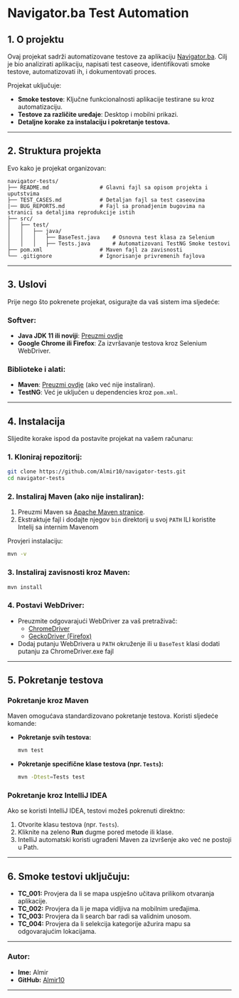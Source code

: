 # Navigator.ba Test Automation

## 1. O projektu
Ovaj projekat sadrži automatizovane testove za aplikaciju [Navigator.ba](https://www.navigator.ba). Cilj je bio analizirati aplikaciju, napisati test caseove, identifikovati smoke testove, automatizovati ih, i dokumentovati proces.

Projekat uključuje:
- **Smoke testove**: Ključne funkcionalnosti aplikacije testirane su kroz automatizaciju.
- **Testove za različite uređaje**: Desktop i mobilni prikazi.
- **Detaljne korake za instalaciju i pokretanje testova.**

---

## 2. Struktura projekta
Evo kako je projekat organizovan:

```plaintext
navigator-tests/
├── README.md                # Glavni fajl sa opisom projekta i uputstvima
├── TEST_CASES.md            # Detaljan fajl sa test caseovima
|── BUG_REPORTS.md           # Fajl sa pronadjenim bugovima na stranici sa detaljima reprodukcije istih
├── src/
│   ├── test/
│   │   ├── java/
│   │   │   ├── BaseTest.java    # Osnovna test klasa za Selenium
│   │   │   ├── Tests.java       # Automatizovani TestNG Smoke testovi
├── pom.xml                  # Maven fajl za zavisnosti
└── .gitignore               # Ignorisanje privremenih fajlova
```

---

## 3. Uslovi
Prije nego što pokrenete projekat, osigurajte da vaš sistem ima sljedeće:

### **Softver:**
- **Java JDK 11 ili noviji**: [Preuzmi ovdje](https://www.oracle.com/java/technologies/javase-jdk11-downloads.html)
- **Google Chrome ili Firefox**: Za izvršavanje testova kroz Selenium WebDriver.

### **Biblioteke i alati:**
- **Maven**: [Preuzmi ovdje](https://maven.apache.org/download.cgi) (ako već nije instaliran).
- **TestNG**: Već je uključen u dependencies kroz `pom.xml`.

---

## 4. Instalacija
Slijedite korake ispod da postavite projekat na vašem računaru:

### **1. Kloniraj repozitorij:**
```bash
git clone https://github.com/Almir10/navigator-tests.git
cd navigator-tests
```

### **2. Instaliraj Maven (ako nije instaliran):**
1. Preuzmi Maven sa [Apache Maven stranice](https://maven.apache.org/download.cgi).
2. Ekstraktuje fajl i dodajte njegov `bin` direktorij u svoj `PATH` ILI koristite Intelij sa internim Mavenom

Provjeri instalaciju:
```bash
mvn -v
```

### **3. Instaliraj zavisnosti kroz Maven:**
```bash
mvn install
```

### **4. Postavi WebDriver:**
- Preuzmite odgovarajući WebDriver za vaš pretraživač:
    - [ChromeDriver](https://chromedriver.chromium.org/downloads)
    - [GeckoDriver (Firefox)](https://github.com/mozilla/geckodriver/releases)
- Dodaj putanju WebDrivera u `PATH` okruženje ili u `BaseTest` klasi dodati putanju za ChromeDriver.exe fajl

---

## 5. Pokretanje testova

### **Pokretanje kroz Maven**
Maven omogućava standardizovano pokretanje testova. Koristi sljedeće komande:
- **Pokretanje svih testova:**
  ```bash
  mvn test
  ```
- **Pokretanje specifične klase testova (npr. `Tests`):**
  ```bash
  mvn -Dtest=Tests test
  ```

### **Pokretanje kroz IntelliJ IDEA**
Ako se koristi IntelliJ IDEA, testovi možeš pokrenuti direktno:
1. Otvorite klasu testova (npr. `Tests`).
2. Kliknite na zeleno **Run** dugme pored metode ili klase.
3. IntelliJ automatski koristi ugrađeni Maven za izvršenje ako već ne postoji u Path.

---

## 6. Smoke testovi uključuju:
- **TC_001:** Provjera da li se mapa uspješno učitava prilikom otvaranja aplikacije.
- **TC_002:** Provjera da li je mapa vidljiva na mobilnim uređajima.
- **TC_003:** Provjera da li search bar radi sa validnim unosom.
- **TC_004:** Provjera da li selekcija kategorije ažurira mapu sa odgovarajućim lokacijama.

---



### **Autor:**
- **Ime:** Almir
- **GitHub:** [Almir10](https://github.com/Almir10)

---

